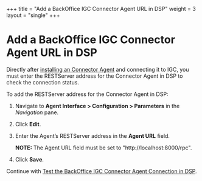 +++
title = "Add a BackOffice IGC Connector Agent URL in DSP"
weight = 3
layout = "single"
+++

# Add a BackOffice IGC Connector Agent URL in DSP

Directly after [installing an Connector
Agent](Install_the_BackOffice_IGC_Connector_Agent_Service.htm) and
connecting it to IGC, you must enter the RESTServer address for the
Connector Agent in DSP to check the connection status.

To add the RESTServer address for the Connector Agent in DSP:

1.  Navigate to **Agent Interface \> Configuration \> Parameters** in
    the *Navigation* pane.

2.  Click **Edit**.

3.  Enter the Agent’s RESTServer address in the **Agent URL** field.
    
    **NOTE:** The Agent URL field must be set to
    "http://localhost:8000/rpc".

4.  Click **Save**.

Continue with [Test the BackOffice IGC Connector Agent Connection in
DSP](Test_a_BackOffice_IGC_Agent_Connection_in_DSP.htm).

